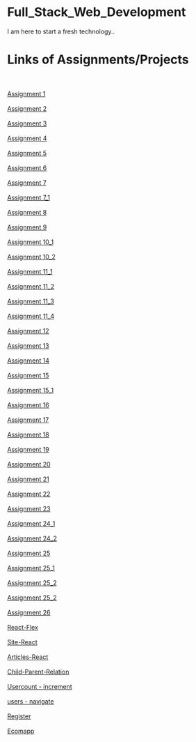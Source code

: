 # Full_Stack_Web_Development
I am here to start a fresh technology..
<br>
<h1>Links of Assignments/Projects</h1>
<br>
<br>
<a href="https://phanisirisha-46.github.io/Full_Stack_Web_Development/assignment1/assign1" target="_blank">Assignment 1</a>
<br>
<br>
<a href="https://phanisirisha-46.github.io/Full_Stack_Web_Development/assignment2/assign2" target="_blank">Assignment 2</a>
<br>
<br>
<a href="https://phanisirisha-46.github.io/Full_Stack_Web_Development/assignment3/assign3" target="_blank">Assignment 3</a>
<br>
<br>
<a href="https://phanisirisha-46.github.io/Full_Stack_Web_Development/assignment4/assignment4" target="_blank">Assignment 4</a>
<br>
<br>
<a href="https://phanisirisha-46.github.io/Full_Stack_Web_Development/assignment5/assignment5" target="_blank">Assignment 5</a>
<br>
<br>
<a href="https://phanisirisha-46.github.io/Full_Stack_Web_Development/assignment6/assign6" target="_blank">Assignment 6</a>
<br>
<br>
<a href="https://phanisirisha-46.github.io/Full_Stack_Web_Development/assignment7/assignment7" target="_blank">Assignment 7</a>
<br>
<br>
<a href="https://phanisirisha-46.github.io/Full_Stack_Web_Development/assignment7_1/assignment7_1" target="_blank">Assignment 7_1</a>
<br>
<br>
<a href="https://phanisirisha-46.github.io/Full_Stack_Web_Development/assignment8/assignment8" target="_blank">Assignment 8</a>
<br>
<br>
<a href="https://phanisirisha-46.github.io/Full_Stack_Web_Development/assignment9/assignment9" target="_blank">Assignment 9</a>
<br>
<br>
<a href="https://phanisirisha-46.github.io/Full_Stack_Web_Development/assignment10/assignment10_1" target="_blank">Assignment 10_1</a>
<br>
<br>
<a href="https://phanisirisha-46.github.io/Full_Stack_Web_Development/assignment10/assignment10_2" target="_blank">Assignment 10_2</a>
<br>
<br>
<a href="https://phanisirisha-46.github.io/Full_Stack_Web_Development/assignment11/assignment11_1" target="_blank">Assignment 11_1</a>
<br>
<br>
<a href="https://phanisirisha-46.github.io/Full_Stack_Web_Development/assignment11/assignment11_2" target="_blank">Assignment 11_2</a>
<br>
<br>
<a href="https://phanisirisha-46.github.io/Full_Stack_Web_Development/assignment11/assignment11_3" target="_blank">Assignment 11_3</a>
<br>
<br>
<a href="https://phanisirisha-46.github.io/Full_Stack_Web_Development/assignment11/assignment11_4" target="_blank">Assignment 11_4</a>
<br>
<br>
<a href="https://phanisirisha-46.github.io/Full_Stack_Web_Development/assignment12/assignment12" target="_blank">Assignment 12</a>
<br>
<br>
<a href="https://phanisirisha-46.github.io/Full_Stack_Web_Development/assignment13/assignment13" target="_blank">Assignment 13</a>
<br>
<br>
<a href="https://phanisirisha-46.github.io/Full_Stack_Web_Development/assignment14/assignment14" target="_blank">Assignment 14</a>
<br>
<br>
<a href="https://phanisirisha-46.github.io/Full_Stack_Web_Development/assignment15/assignment15" target="_blank">Assignment 15</a>
<br>
<br>
<a href="https://phanisirisha-46.github.io/Full_Stack_Web_Development/assignment15_1/assignment15_1" target="_blank">Assignment 15_1</a>
<br>
<br>
<a href="https://phanisirisha-46.github.io/Full_Stack_Web_Development/assignment16/assignment16" target="_blank">Assignment 16</a>
<br>
<br>
<a href="https://phanisirisha-46.github.io/Full_Stack_Web_Development/assignment17/assignment17" target="_blank">Assignment 17</a>
<br>
<br>
<a href="https://phanisirisha-46.github.io/Full_Stack_Web_Development/assignment18/assignment18" target="_blank">Assignment 18</a>
<br>
<br>
<a href="https://phanisirisha-46.github.io/Full_Stack_Web_Development/assignment19/assignment19" target="_blank">Assignment 19</a>
<br>
<br>
<a href="https://phanisirisha-46.github.io/Full_Stack_Web_Development/assignment20/assignment20" target="_blank">Assignment 20</a>
<br>
<br>
<a href="https://phanisirisha-46.github.io/Full_Stack_Web_Development/assignment21/assignment21" target="_blank">Assignment 21</a>
<br>
<br>
<a href="https://phanisirisha-46.github.io/Full_Stack_Web_Development/assignment22/assignment22" target="_blank">Assignment 22</a>
<br>
<br>
<a href="https://phanisirisha-46.github.io/Full_Stack_Web_Development/assignment23/assignment23" target="_blank">Assignment 23</a>
<br>
<br>
<a href="https://phanisirisha-46.github.io/Full_Stack_Web_Development/assignment24/assignment24_1" target="_blank">Assignment 24_1</a>
<br>
<br>
<a href="https://phanisirisha-46.github.io/Full_Stack_Web_Development/assignment24/assignment24_2" target="_blank">Assignment 24_2</a>
<br>
<br>
<a href="https://phanisirisha-46.github.io/Full_Stack_Web_Development/assignment25/assignment25" target="_blank">Assignment 25</a>
<br>
<br>
<a href="https://phanisirisha-46.github.io/Full_Stack_Web_Development/assignment25_1/assignment25_1" target="_blank">Assignment 25_1</a>
<br>
<br>
<a href="https://phanisirisha-46.github.io/Full_Stack_Web_Development/assignment25_2/assignment25_2" target="_blank">Assignment 25_2</a>
<br>
<br>
<a href="https://phanisirisha-46.github.io/Full_Stack_Web_Development/assignment25_2/assignment25_2" target="_blank">Assignment 25_2</a>
<br>
<br>
<a href="https://phanisirisha-46.github.io/Full_Stack_Web_Development/assignment25_2/assignment25_2" target="_blank">Assignment 26</a>
<br>
<br>
<a href="https://react-one1.netlify.app" target="_blank">React-Flex</a>
<br>
<br>
<a href="https://amazon-sites.netlify.app" target="_blank">Site-React</a>
<br>
<br>
<a href="https://articles-app1.netlify.app" target="_blank">Articles-React</a>
<br>
<br>
<a href="https://child-parent.netlify.app" target="_blank">Child-Parent-Relation</a>
<br>
<br>
<a href="https://usercount1.netlify.app" target="_blank">Usercount - increment</a>
<br>
<br>
<a href="https://users14.netlify.app" target="_blank">users - navigate</a>
<br>
<br>
<a href="https://register141.netlify.app/" target="_blank">Register</a>
<br>
<br>
<a href="https://ecom-app-part1.netlify.app" target="_blank">Ecomapp</a>




